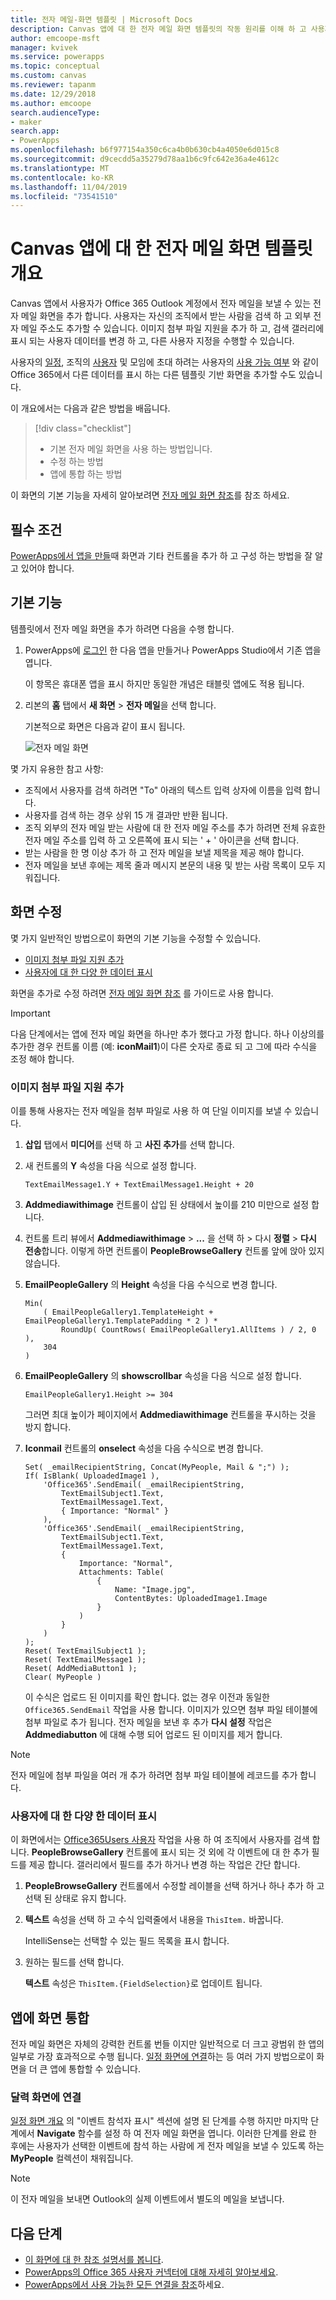 ```yaml
---
title: 전자 메일-화면 템플릿 | Microsoft Docs
description: Canvas 앱에 대 한 전자 메일 화면 템플릿의 작동 원리를 이해 하 고 사용자의 사용 사례에 맞게 화면을 확장 합니다.
author: emcoope-msft
manager: kvivek
ms.service: powerapps
ms.topic: conceptual
ms.custom: canvas
ms.reviewer: tapanm
ms.date: 12/29/2018
ms.author: emcoope
search.audienceType:
- maker
search.app:
- PowerApps
ms.openlocfilehash: b6f977154a350c6ca4b0b630cb4a4050e6d015c8
ms.sourcegitcommit: d9cecdd5a35279d78aa1b6c9fc642e36a4e4612c
ms.translationtype: MT
ms.contentlocale: ko-KR
ms.lasthandoff: 11/04/2019
ms.locfileid: "73541510"
---
```

# <a name="overview-of-the-email-screen-template-for-canvas-apps"></a>Canvas 앱에 대 한 전자 메일 화면 템플릿 개요

Canvas 앱에서 사용자가 Office 365 Outlook 계정에서 전자 메일을 보낼 수 있는 전자 메일 화면을 추가 합니다. 사용자는 자신의 조직에서 받는 사람을 검색 하 고 외부 전자 메일 주소도 추가할 수 있습니다. 이미지 첨부 파일 지원을 추가 하 고, 검색 갤러리에 표시 되는 사용자 데이터를 변경 하 고, 다른 사용자 지정을 수행할 수 있습니다.

사용자의 [일정](calendar-screen-overview.md), 조직의 [사용자](people-screen-overview.md) 및 모임에 초대 하려는 사용자의 [사용 가능 여부](meeting-screen-overview.md) 와 같이 Office 365에서 다른 데이터를 표시 하는 다른 템플릿 기반 화면을 추가할 수도 있습니다.

이 개요에서는 다음과 같은 방법을 배웁니다.
> [!div class="checklist"]
> * 기본 전자 메일 화면을 사용 하는 방법입니다.
> * 수정 하는 방법
> * 앱에 통합 하는 방법

이 화면의 기본 기능을 자세히 알아보려면 [전자 메일 화면 참조](email-screen-reference.md)를 참조 하세요.

## <a name="prerequisite"></a>필수 조건

[PowerApps에서 앱을 만들](../data-platform-create-app-scratch.md)때 화면과 기타 컨트롤을 추가 하 고 구성 하는 방법을 잘 알고 있어야 합니다.

## <a name="default-functionality"></a>기본 기능

템플릿에서 전자 메일 화면을 추가 하려면 다음을 수행 합니다.

1. PowerApps에 [로그인](https://make.powerapps.com?utm_source=padocs&utm_medium=linkinadoc&utm_campaign=referralsfromdoc) 한 다음 앱을 만들거나 PowerApps Studio에서 기존 앱을 엽니다.

    이 항목은 휴대폰 앱을 표시 하지만 동일한 개념은 태블릿 앱에도 적용 됩니다.

1. 리본의 **홈** 탭에서 **새 화면** > **전자 메일**을 선택 합니다.

    기본적으로 화면은 다음과 같이 표시 됩니다.

    ![전자 메일 화면](media/email-screen/email-screen-full.png)

몇 가지 유용한 참고 사항:

* 조직에서 사용자를 검색 하려면 "To" 아래의 텍스트 입력 상자에 이름을 입력 합니다.
* 사용자를 검색 하는 경우 상위 15 개 결과만 반환 됩니다.
* 조직 외부의 전자 메일 받는 사람에 대 한 전자 메일 주소를 추가 하려면 전체 유효한 전자 메일 주소를 입력 하 고 오른쪽에 표시 되는 ' + ' 아이콘을 선택 합니다.
* 받는 사람을 한 명 이상 추가 하 고 전자 메일을 보낼 제목을 제공 해야 합니다.
* 전자 메일을 보낸 후에는 제목 줄과 메시지 본문의 내용 및 받는 사람 목록이 모두 지워집니다.

## <a name="modify-the-screen"></a>화면 수정

몇 가지 일반적인 방법으로이 화면의 기본 기능을 수정할 수 있습니다.

* [이미지 첨부 파일 지원 추가](email-screen-overview.md#add-image-attachment-support)
* [사용자에 대 한 다양 한 데이터 표시](email-screen-overview.md#show-different-data-for-people)

화면을 추가로 수정 하려면 [전자 메일 화면 참조](./email-screen-reference.md) 를 가이드로 사용 합니다.

> [!IMPORTANT]
> 다음 단계에서는 앱에 전자 메일 화면을 하나만 추가 했다고 가정 합니다. 하나 이상의를 추가한 경우 컨트롤 이름 (예: **iconMail1**)이 다른 숫자로 종료 되 고 그에 따라 수식을 조정 해야 합니다.

### <a name="add-image-attachment-support"></a>이미지 첨부 파일 지원 추가

이를 통해 사용자는 전자 메일을 첨부 파일로 사용 하 여 단일 이미지를 보낼 수 있습니다.

1. **삽입** 탭에서 **미디어**를 선택 하 고 **사진 추가**를 선택 합니다.
1. 새 컨트롤의 **Y** 속성을 다음 식으로 설정 합니다.

    `TextEmailMessage1.Y + TextEmailMessage1.Height + 20`
    
1. **Addmediawithimage** 컨트롤이 삽입 된 상태에서 높이를 210 미만으로 설정 합니다.
1. 컨트롤 트리 뷰에서 **Addmediawithimage** >  **...** 을 선택 하 > 다시 **정렬** > **다시 전송**합니다.
   이렇게 하면 컨트롤이 **PeopleBrowseGallery** 컨트롤 앞에 앉아 있지 않습니다.
1. **EmailPeopleGallery** 의 **Height** 속성을 다음 수식으로 변경 합니다.

    ```powerapps-dot
    Min( 
        ( EmailPeopleGallery1.TemplateHeight + EmailPeopleGallery1.TemplatePadding * 2 ) *
            RoundUp( CountRows( EmailPeopleGallery1.AllItems ) / 2, 0 ), 
        304
    )
    ```

1. **EmailPeopleGallery** 의 **showscrollbar** 속성을 다음 식으로 설정 합니다.

    ```EmailPeopleGallery1.Height >= 304```
    
    그러면 최대 높이가 페이지에서 **Addmediawithimage** 컨트롤을 푸시하는 것을 방지 합니다.
    
1. **Iconmail** 컨트롤의 **onselect** 속성을 다음 수식으로 변경 합니다.

    ```powerapps-dot
    Set( _emailRecipientString, Concat(MyPeople, Mail & ";") );
    If( IsBlank( UploadedImage1 ),
        'Office365'.SendEmail( _emailRecipientString, 
            TextEmailSubject1.Text, 
            TextEmailMessage1.Text, 
            { Importance: "Normal" }
        ),
        'Office365'.SendEmail( _emailRecipientString, 
            TextEmailSubject1.Text, 
            TextEmailMessage1.Text, 
            {
                Importance: "Normal",
                Attachments: Table(
                    {
                        Name: "Image.jpg", 
                        ContentBytes: UploadedImage1.Image
                    }
                )
            }
        )
    );
    Reset( TextEmailSubject1 );
    Reset( TextEmailMessage1 );
    Reset( AddMediaButton1 );
    Clear( MyPeople )
    ```
    
    이 수식은 업로드 된 이미지를 확인 합니다. 없는 경우 이전과 동일한 `Office365.SendEmail` 작업을 사용 합니다. 이미지가 있으면 첨부 파일 테이블에 첨부 파일로 추가 됩니다.
    전자 메일을 보낸 후 추가 **다시 설정** 작업은 **Addmediabutton** 에 대해 수행 되어 업로드 된 이미지를 제거 합니다.
> [!NOTE]
> 전자 메일에 첨부 파일을 여러 개 추가 하려면 첨부 파일 테이블에 레코드를 추가 합니다.

### <a name="show-different-data-for-people"></a>사용자에 대 한 다양 한 데이터 표시

이 화면에서는 [Office365Users 사용자](https://docs.microsoft.com/connectors/office365users/#searchuser) 작업을 사용 하 여 조직에서 사용자를 검색 합니다. **PeopleBrowseGallery** 컨트롤에 표시 되는 것 외에 각 이벤트에 대 한 추가 필드를 제공 합니다. 갤러리에서 필드를 추가 하거나 변경 하는 작업은 간단 합니다.

1. **PeopleBrowseGallery** 컨트롤에서 수정할 레이블을 선택 하거나 하나 추가 하 고 선택 된 상태로 유지 합니다.

1. **텍스트** 속성을 선택 하 고 수식 입력줄에서 내용을 `ThisItem.` 바꿉니다.

    IntelliSense는 선택할 수 있는 필드 목록을 표시 합니다.

1. 원하는 필드를 선택 합니다.

    **텍스트** 속성은 `ThisItem.{FieldSelection}`로 업데이트 됩니다.

## <a name="integrate-the-screen-into-an-app"></a>앱에 화면 통합

전자 메일 화면은 자체의 강력한 컨트롤 번들 이지만 일반적으로 더 크고 광범위 한 앱의 일부로 가장 효과적으로 수행 됩니다. [일정 화면에 연결](email-screen-overview.md#linking-to-the-calendar-screen)하는 등 여러 가지 방법으로이 화면을 더 큰 앱에 통합할 수 있습니다.

### <a name="linking-to-the-calendar-screen"></a>달력 화면에 연결

[일정 화면 개요](./calendar-screen-overview.md#show-event-attendees) 의 "이벤트 참석자 표시" 섹션에 설명 된 단계를 수행 하지만 마지막 단계에서 **Navigate** 함수를 설정 하 여 전자 메일 화면을 엽니다. 이러한 단계를 완료 한 후에는 사용자가 선택한 이벤트에 참석 하는 사람에 게 전자 메일을 보낼 수 있도록 하는 **MyPeople** 컬렉션이 채워집니다.

> [!NOTE]
> 이 전자 메일을 보내면 Outlook의 실제 이벤트에서 별도의 메일을 보냅니다.

## <a name="next-steps"></a>다음 단계

* [이 화면에 대 한 참조 설명서를 봅니다](./email-screen-reference.md).
* [PowerApps의 Office 365 사용자 커넥터에 대해 자세히 알아보세요](../connections/connection-office365-users.md).
* [PowerApps에서 사용 가능한 모든 연결을 참조](../connections-list.md)하세요.